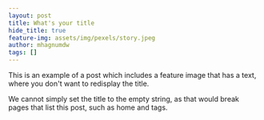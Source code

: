 ```yaml
---
layout: post
title: What's your title
hide_title: true
feature-img: assets/img/pexels/story.jpeg
author: mhagnumdw
tags: []
---
```


This is an example of a post which includes a feature image that has a
text, where you don't want to redisplay the title.

We cannot simply set the title to the empty string, as that would
break pages that list this post, such as home and tags.



